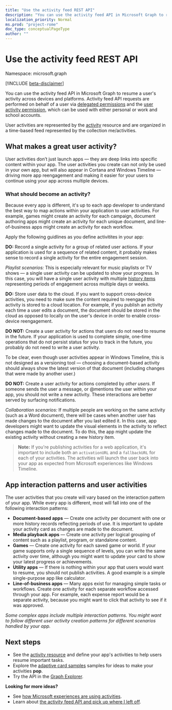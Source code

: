 ```yaml
---
title: "Use the activity feed REST API"
description: "You can use the activity feed API in Microsoft Graph to resume a user's activity across devices and platforms. Activity feed API requests are performed on behalf of a user via delegated permissions and the user activity permission, which can be used with either personal or work and school accounts. "
localization_priority: Normal
ms.prod: "project-rome"
doc_type: conceptualPageType
author: ""
---
```


# Use the activity feed REST API

Namespace: microsoft.graph

[!INCLUDE [beta-disclaimer](../../includes/beta-disclaimer.md)]


You can use the activity feed API in Microsoft Graph to resume a user's activity across devices and platforms. Activity feed API requests are performed on behalf of a user via [delegated permissions](/graph/permissions-reference#delegated-permissions-application-permissions-and-effective-permissions) and the [user activity permission](/graph/permissions-reference), which can be used with either personal or work and school accounts. 

User activities are represented by the [activity](https://developer.microsoft.com/graph/docs/api-reference/beta/resources/projectrome_activity) resource and are organized in a time-based feed represented by the collection me/activities. 
<!-- Add missing content.
Each activity represents a unique... 
-->
## What makes a great user activity?

User activities don’t just launch apps — they are deep links into specific content within your app. The user activities you create can not only be used in your own app, but will also appear in Cortana and Windows Timeline — driving more app reengagement and making it easier for your users to continue using your app across multiple devices.  

### What should become an activity? 

Because every app is different, it's up to each app developer to understand the best way to map actions within your application to user activities. For example, games might create an activity for each campaign, document authoring apps might create an activity for each unique document, and line-of-business apps might create an activity for each workflow. 

Apply the following guidlines as you define activitites in your app:

**DO:** Record a single activity for a group of related user actions. 
If your application is used for a sequence of related content, it probably makes sense to record a single activity for the entire engagement session.  

*Playlist scenarios:* This is especially relevant for music playlists or TV shows — a single user activity can be updated to show your progress. In this case, you will have a single user activity with multiple [history items](https://developer.microsoft.com/graph/docs/api-reference/beta/resources/projectrome_historyitem) representing periods of engagement across multiple days or weeks.  

**DO:** Store user data to the cloud. 
If you want to support cross-device activities, you need to make sure the content required to reengage this activity is stored to a cloud location. For example, if you publish an activity each time a user edits a document, the document should be stored in the cloud as opposed to locally on the user's device in order to enable cross-device reengagement.  

**DO NOT:** Create a user activity for actions that users do not need to resume in the future. 
If your application is used to complete simple, one-time operations that do not persist status for you to track in the future, you probably do not need to write a user activity. 

To be clear, even though user activities appear in Windows Timeline, this is not designed as a versioning tool — choosing a document-based activity should always show the latest version of that document (including changes that were made by another user.)

**DO NOT:** Create a user activity for actions completed by *other users*. 
If someone sends the user a message, or @mentions the user within your app, you should not write a new activity. These interactions are better served by surfacing notifications.  

*Collaboration scenarios:* If multiple people are working on the same activity (such as a Word document), there will be cases when another user has made changes to the document after you last edited it. In this case, app developers might want to update the visual elements in the activity to reflect changes made to the document. To do this, the app might update the existing activity without creating a new history item. 

>**Note:** If you're publishing activities for a web application, it's important to include both an `activationURL` and a `fallbackURL` for each of your activities. The activities will launch the user back into your app as expected from Microsoft experiences like Windows Timeline. 

## App interaction patterns and user activities 
The user activities that you create will vary based on the interaction pattern of your app. While every app is different, most will fall into one of the following interaction patterns: 

* **Document-based apps** — Create one activity per document with one or more history records reflecting periods of use. It is important to update your activity card as changes are made to the document. 
* **Media playback apps** — Create one activity per logical grouping of content such as a playlist, program, or standalone content. 
* **Games** — Create one activity for each saved game or world. If your game supports only a single sequence of levels, you can write the same activity over time, although you might want to update your card to show your latest progress or achievements. 
* **Utility apps** — If there is nothing within your app that users would want to resume, you should not publish activities. A good example is a simple single-purpose app like calculator. 
* **Line-of-business apps** — Many apps exist for managing simple tasks or workflows. Create one activity for each separate workflow accessed through your app. For example, each expense report would be a separate activity, because you might want to click that activity to see if it was approved.

*Some complex apps include multiple interaction patterns. You might want to follow different user activity creation patterns for different scenarios handled by your app.*

<!-- Add content or remove H2.
## Common use cases 
-->

## Next steps

- See the [activity resource](https://developer.microsoft.com/graph/docs/api-reference/beta/resources/projectrome_activity) and define your app's activities to help users resume important tasks.
- Explore the [adaptive card samples](https://adaptivecards.io/samples/) samples for ideas to make your activities **pop**.  
- Try the API in the [Graph Explorer](https://developer.microsoft.com/graph/graph-explorer).

**Looking for more ideas?** 

- See [how Microsoft experiences are using activities](https://channel9.msdn.com/events/Build/2017/B8108).
- Learn about [the activity feed API and pick up where I left off](https://channel9.msdn.com/Events/Windows/Windows-Developer-Day-Fall-Creators-Update/WinDev011).
